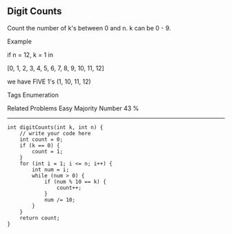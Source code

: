 ## Digit Counts  ##

Count the number of k's between 0 and n. k can be 0 - 9.

Example

if n = 12, k = 1 in

[0, 1, 2, 3, 4, 5, 6, 7, 8, 9, 10, 11, 12]

we have FIVE 1's (1, 10, 11, 12)

Tags 
Enumeration

Related Problems 
Easy Majority Number 43 %

----------
    int digitCounts(int k, int n) {
        // write your code here
        int count = 0;
        if (k == 0) {
            count = 1;
        }
        for (int i = 1; i <= n; i++) {
            int num = i;
            while (num > 0) {
                if (num % 10 == k) {
                    count++;
                }
                num /= 10;
            }
        }
        return count;
    }